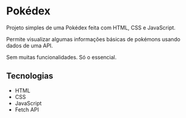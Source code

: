 # Pokédex

Projeto simples de uma Pokédex feita com HTML, CSS e JavaScript.

Permite visualizar algumas informações básicas de pokémons usando dados de uma API.

Sem muitas funcionalidades. Só o essencial.

## Tecnologias

- HTML
- CSS
- JavaScript
- Fetch API


